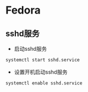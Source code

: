 # Fedora

## sshd服务

* 启动sshd服务

```sh
systemctl start sshd.service
```

* 设置开机启动sshd服务

```sh
systemctl enable sshd.service
```
